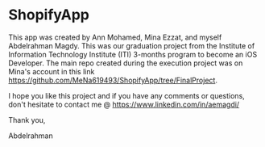 # ShopifyApp

This app was created by Ann Mohamed, Mina Ezzat, and myself Abdelrahman Magdy. This was our graduation project from the Institute of Information Technology Institute (ITI) 3-months program to become an iOS Developer. 
The main repo created during the execution project was on Mina's account in this link https://github.com/MeNa619493/ShopifyApp/tree/FinalProject.

I hope you like this project and if you have any comments or questions, don't hesitate to contact me @ https://www.linkedin.com/in/aemagdi/

Thank you,

Abdelrahman
